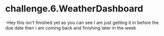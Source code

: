 # challenge.6.WeatherDashboard

-Hey this isn't finished yet as you can see I am just getting it in before the due date then i am coming back and finishing later in the week